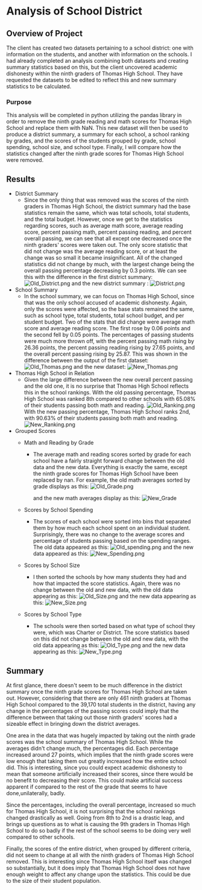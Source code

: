 # Analysis of School District
## Overview of Project
The client has created two datasets pertaining to a school district: one with information on the students, and another with information on the schools. I had already completed an analysis combining both datasets and creating summary statistics based on this, but the client uncovered academic dishonesty within the ninth graders of Thomas High School. They have requested the datasets to be edited to reflect this and new summary statistics to be calculated.
### Purpose
This analysis will be completed in python utilizing the pandas library in order to remove the ninth grade reading and math scores for Thomas High School and replace them with NaN. This new dataset will then be used to produce a district summary, a summary for each school, a school ranking by grades, and the scores of the students grouped by grade, school spending, school size, and school type. Finally, I will compare how the statistics changed after the ninth grade scores for Thomas High School were removed.
## Results
- District Summary
    - Since the only thing that was removed was the scores of the ninth graders in Thomas High School, the district summary had the base statistics remain the same, which was total schools, total students, and the total budget. However, once we get to the statistics regarding scores, such as average math score, average reading score, percent passing math, percent passing reading, and percent overall passing, we can see that all except one decreased once the ninth graders' scores were taken out. The only score statistic that did not change was the average reading score, or at least the change was so small it became insignificant. All of the changed statistics did not change by much, with the largest change being the overall passing percentage decreasing by 0.3 points. We can see this with the difference in the first district summary:
![Old_District.png](https://github.com/Lavernus/School_District_Analysis/blob/main/Pics/Old_District.png)
        and the new district summary :
![District.png](https://github.com/Lavernus/School_District_Analysis/blob/main/Pics/District.png)      
- School Summary
    - In the school summary, we can focus on Thomas High School, since that was the only school accused of academic dishonesty. Again, only the scores were affected, so the base stats remained the same, such as school type, total students, total school budget, and per student budget. Two of the stats that did change were average math score and average reading score. The first rose by 0.06 points and the second fell by 0.05 points. The percentages of passing students were much more thrown off, with the percent passing math rising by 26.36 points, the percent passing reading rising by 27.65 points, and the overall percent passing rising by 25.87. This was shown in the difference between the output of the first dataset:
![Old_Thomas.png](https://github.com/Lavernus/School_District_Analysis/blob/main/Pics/Old_Thomas.png)
        and the new dataset:
![New_Thomas.png](https://github.com/Lavernus/School_District_Analysis/blob/main/Pics/New_Thomas.png)
- Thomas High School in Relation
    - Given the large difference between the new overall percent passing and the old one, it is no surprise that Thomas High School reflects this in the school rankings. With the old passing percentage, Thomas High School was ranked 8th compared to other schools with 65.08% of their students passing both math and reading. 
![Old_Ranking.png](https://github.com/Lavernus/School_District_Analysis/blob/main/Pics/Old_Ranking.png)
        With the new passing percentage, Thomas High School ranks 2nd, with 90.63% of their students passing both math and reading.
![New_Ranking.png](https://github.com/Lavernus/School_District_Analysis/blob/main/Pics/New_Ranking.png)
- Grouped Scores
    - Math and Reading by Grade
        - The average math and reading scores sorted by grade for each school have a fairly straight forward change between the old data and the new data. Everything is exactly the same, except the ninth grade scores for Thomas High School have been replaced by nan. For example, the old math averages sorted by grade displays as this:
![Old_Grade.png](https://github.com/Lavernus/School_District_Analysis/blob/main/Pics/Old_Grade.png)
            
           and the new math averages display as this:
![New_Grade](https://github.com/Lavernus/School_District_Analysis/blob/main/Pics/New_Grade.png)

    - Scores by School Spending
        - The scores of each school were sorted into bins that separated them by how much each school spent on an individual student. Surprisingly, there was no change to the average scores and percentage of students passing based on the spending ranges. The old data appeared as this:
![Old_spending.png](https://github.com/Lavernus/School_District_Analysis/blob/main/Pics/Old_spending.png)
            and the new data appeared as this:
![New_Spending.png](https://github.com/Lavernus/School_District_Analysis/blob/main/Pics/New_Spending.png)
    - Scores by School Size
        - I then sorted the schools by how many students they had and how that impacted the score statistics. Again, there was no change between the old and new data, with the old data appearing as this:
![Old_Size.png](https://github.com/Lavernus/School_District_Analysis/blob/main/Pics/Old_Size.png)
            and the new data appearing as this:
![New_Size.png](https://github.com/Lavernus/School_District_Analysis/blob/main/Pics/New_Size.png)
    - Scores by School Type
        - The schools were then sorted based on what type of school they were, which was Charter or District. The score statistics based on this did not change between the old and new data, with the old data appearing as this:
![Old_Type.png](https://github.com/Lavernus/School_District_Analysis/blob/main/Pics/Old_Type.png)
            and the new data appearing as this:
![New_Type.png](https://github.com/Lavernus/School_District_Analysis/blob/main/Pics/New_Type.png)
## Summary
At first glance, there doesn't seem to be much difference in the district summary once the ninth grade scores for Thomas High School are taken out. However, considering that there are only 461 ninth graders at Thomas High School compared to the 39,170 total students in the district, having any change in the percentages of the passing scores could imply that the difference between that taking out those ninth graders' scores had a sizeable effect in bringing down the district averages. 

One area in the data that was hugely impacted by taking out the ninth grade scores was the school summary of Thomas High School. While the averages didn't change much, the percentages did. Each percentage increased around 27 points, which implies that the ninth grade scores were low enough that taking them out greatly increased how the entire school did. This is interesting, since you could expect academic dishonesty to mean that someone artificially increased their scores, since there would be no benefit to decreasing their score. This could make artificial success apparent if compared to the rest of the grade that seems to have done,unilaterally, badly.

Since the percentages, including the overall percentage, increased so much for Thomas High School, it is not surprising that the school rankings changed drastically as well. Going from 8th to 2nd is a drastic leap, and brings up questions as to what is causing the 9th graders in Thomas High School to do so badly if the rest of the school seems to be doing very well compared to other schools.

Finally, the scores of the entire district, when grouped by different criteria, did not seem to change at all with the ninth graders of Thomas High School removed. This is interesting since Thomas High School itself was changed so substantially, but it does imply that Thomas High School does not have enough weight to affect any change upon the statistics. This could be due to the size of their student population. 


